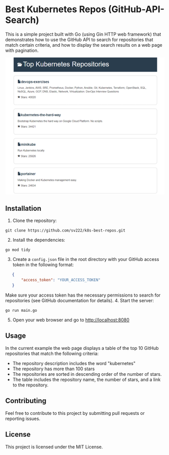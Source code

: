 # Best Kubernetes Repos (GitHub-API-Search)

This is a simple project built with Go (using Gin HTTP web framework) that demonstrates how to use the GitHub API to search for repositories that match certain criteria, and how to display the search results on a web page with pagination.

![Image screenshot](https://github.com/sv222/k8s-best-repos/raw/main/screenshot.png)

## Installation

1. Clone the repository:

```shell
git clone https://github.com/sv222/k8s-best-repos.git
```

2. Install the dependencies:

```shell
go mod tidy
```

3. Create a `config.json` file in the root directory with your GitHub access token in the following format:

```json
   {
       "access_token": "YOUR_ACCESS_TOKEN"
   }
```

Make sure your access token has the necessary permissions to search for repositories (see GitHub documentation for details).
4. Start the server: 

```shell
go run main.go
```

5. Open your web browser and go to <http://localhost:8080>

## Usage

In the current example the web page displays a table of the top 10 GitHub repositories that match the following criteria:

- The repository description includes the word "kubernetes"
- The repository has more than 100 stars
- The repositories are sorted in descending order of the number of stars.
- The table includes the repository name, the number of stars, and a link to the repository.

## Contributing

Feel free to contribute to this project by submitting pull requests or reporting issues.

## License

This project is licensed under the MIT License.